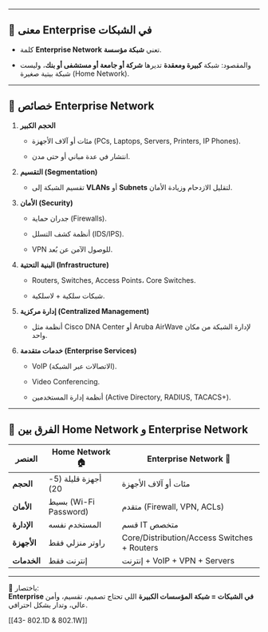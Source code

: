 

---

## 📌 معنى Enterprise في الشبكات

- كلمة **Enterprise Network** تعني **شبكة مؤسسة**.
    
- والمقصود: شبكة **كبيرة ومعقدة** تديرها **شركة أو جامعة أو مستشفى أو بنك**، وليست شبكة بيتية صغيرة (Home Network).
    

---

## 📌 خصائص Enterprise Network

1. **الحجم الكبير**
    
    - مئات أو آلاف الأجهزة (PCs, Laptops, Servers, Printers, IP Phones).
        
    - انتشار في عدة مباني أو حتى مدن.
        
2. **التقسيم (Segmentation)**
    
    - تقسيم الشبكة إلى **VLANs** أو **Subnets** لتقليل الازدحام وزيادة الأمان.
        
3. **الأمان (Security)**
    
    - جدران حماية (Firewalls).
        
    - أنظمة كشف التسلل (IDS/IPS).
        
    - VPN للوصول الآمن عن بُعد.
        
4. **البنية التحتية (Infrastructure)**
    
    - Routers, Switches, Access Points، Core Switches.
        
    - شبكات سلكية + لاسلكية.
        
5. **إدارة مركزية (Centralized Management)**
    
    - أنظمة مثل Cisco DNA Center أو Aruba AirWave لإدارة الشبكة من مكان واحد.
        
6. **خدمات متقدمة (Enterprise Services)**
    
    - VoIP (الاتصالات عبر الشبكة).
        
    - Video Conferencing.
        
    - أنظمة إدارة المستخدمين (Active Directory, RADIUS, TACACS+).
        

---

## 📌 الفرق بين Home Network و Enterprise Network

|العنصر|Home Network 🏠|Enterprise Network 🏢|
|---|---|---|
|**الحجم**|أجهزة قليلة (5-20)|مئات أو آلاف الأجهزة|
|**الأمان**|بسيط (Wi-Fi Password)|متقدم (Firewall, VPN, ACLs)|
|**الإدارة**|المستخدم نفسه|قسم IT متخصص|
|**الأجهزة**|راوتر منزلي فقط|Core/Distribution/Access Switches + Routers|
|**الخدمات**|إنترنت فقط|إنترنت + VoIP + VPN + Servers|

---

🔹 باختصار:  
**Enterprise في الشبكات = شبكة المؤسسات الكبيرة** اللي تحتاج تصميم، تقسيم، وأمن عالي، وتدار بشكل احترافي.


[[43- 802.1D & 802.1W]]
